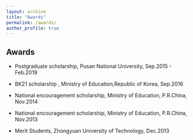 ```yaml
---
layout: archive
title: "Awards"
permalink: /awards/
author_profile: true
---
```

## Awards

* Postgraduate scholarship, Pusan National University, Sep.2015 - Feb.2019

* BK21 scholarship , Ministry of Education,Republic of Korea, Sep.2016

* National encouragement scholarship, Ministry of Education, P.R.China, Nov.2014

* National encouragement scholarship, Ministry of Education, P.R.China, Nov.2013

* Merit Students, Zhongyuan University of Technology, Dec.2013